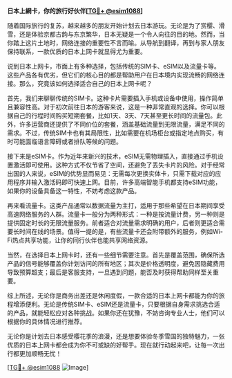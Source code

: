 **日本上網卡，你的旅行好伙伴[[TG💪+ @esim1088](https://t.me/s/esim1088)]**

随着国际旅行的复苏，越来越多的朋友开始计划去日本游玩。无论是为了赏樱、滑雪，还是体验京都古韵与东京繁华，日本无疑是一个令人向往的目的地。然而，当你踏上这片土地时，网络连接的重要性不言而喻。从导航到翻译，再到与家人朋友保持联系，一款优质的日本上网卡就显得尤为重要。

说到日本上网卡，市面上有多种选择，包括传统的SIM卡、eSIM以及流量卡等。这些产品各有优劣，但它们的核心目的都是帮助用户在日本境内实现流畅的网络连接。那么，究竟该如何选择适合自己的日本上网卡呢？

首先，我们来聊聊传统的SIM卡。这种卡片需要插入手机或设备中使用，操作简单且兼容性高。对于初次前往日本的游客来说，这是一种非常直观的选择。你可以根据自己的行程时间购买短期套餐，比如1天、3天、7天甚至更长时间的流量包。此外，许多运营商还提供了不同价位的套餐，涵盖基础流量到无限流量，满足不同的需求。不过，传统SIM卡也有其局限性，比如需要在机场柜台或指定地点购买，有时可能面临语言障碍或者排队等候的问题。

接下来是eSIM卡。作为近年来新兴的技术，eSIM无需物理插入，直接通过手机设置激活即可使用。这种方式不仅节省了空间，还避免了丢失卡片的风险。对于经常出国的人来说，eSIM的优势显而易见：无需每次更换实体卡，只需下载对应的应用程序并输入激活码即可快速上网。目前，许多高端智能手机都支持eSIM功能，如果你的设备具备这一特性，不妨考虑这款产品。

再来看流量卡。这类产品通常以数据流量为主打，适用于那些希望在日本期间享受高速网络服务的人群。流量卡一般分为两种形式：一种是按流量计费，另一种则是提供固定时长的无限流量服务。前者适合对流量需求明确的用户，后者则更适合需要长时间在线的场景。值得一提的是，有些流量卡还会附带额外的服务，例如Wi-Fi热点共享功能，让你的同行伙伴也能共享网络资源。

当然，在选择日本上网卡时，还有一些细节需要注意。首先是覆盖范围，确保所选产品的信号能够覆盖你计划访问的所有地区；其次是价格透明度，避免因隐藏费用导致预算超支；最后是客服支持，一旦遇到问题，能否及时获得帮助同样至关重要。

综上所述，无论你是商务出差还是休闲度假，一款合适的日本上网卡都能为你的旅程增添便利。无论是传统SIM卡、eSIM还是流量卡，只要根据自身需求挑选合适的产品，就能轻松应对各种挑战。如果你还在犹豫，不妨咨询专业人士，他们可以根据你的具体情况进行推荐。

无论你是计划去日本感受樱花季的浪漫，还是想要体验冬季雪国的独特魅力，一张优质的日本上网卡都会成为你不可或缺的好帮手。现在就行动起来吧，让每一次出行都更加顺畅无忧！

[[TG💪+ @esim1088](https://t.me/s/esim1088) ![Image](https://i.postimg.cc/4NQfJmqS/Snipaste-2025-05-13-00-14-12.png)]